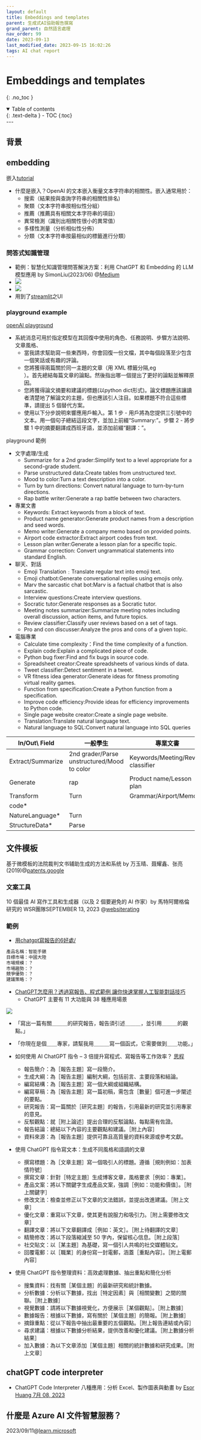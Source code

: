 ```yaml
---
layout: default
title: Embeddings and templates
parent: 生成式AI協助報告撰寫
grand_parent: 自然語言處理
nav_order: 99
date: 2023-09-13
last_modified_date: 2023-09-15 16:02:26
tags: AI chat report
---
```


# Embeddings and templates
{: .no_toc }

<details open markdown="block">
  <summary>
    Table of contents
  </summary>
  {: .text-delta }
- TOC
{:toc}
</details>
---

## 背景

## embedding

嵌入[tutorial](https://platform.openai.com/docs/guides/embeddings)

- 什麼是嵌入？OpenAI 的文本嵌入衡量文本字符串的相關性。嵌入通常用於：
  - 搜索（結果按與查詢字符串的相關性排名)
  - 聚類（文本字符串按相似性分組）
  - 推薦（推薦具有相關文本字符串的項目）
  - 異常檢測（識別出相關性很小的異常值）
  - 多樣性測量（分析相似性分佈）
  - 分類（文本字符串按最相似的標籤進行分類）

### 問答式知識管理

- 範例：智慧化知識管理問答解決方案：利用 ChatGPT 和 Embedding 的 LLM 模型應用 by SimonLiu(2023/06) @[Medium](https://blog.infuseai.io/custom-km-qa-solution-chapgpt-openai-api-embedding-6a3c30860fbc)
- ![](https://miro.medium.com/v2/resize:fit:1100/format:webp/1*LUM0wSuumOspP-mEAzwNLg.png)
- ![](https://miro.medium.com/v2/resize:fit:1100/format:webp/1*_OAH1R7la2rSeCLzzA7NPA.png)
- 用到了[streamlit](https://docs.streamlit.io/)之UI

### playground example

[openAI playground](https://platform.openai.com/playground)

- 系統消息可用於指定模型在其回復中使用的角色、任務說明、步驟方法說明、文章風格、
  - 當我請求幫助寫一些東西時，你會回復一份文檔，其中每個段落至少包含一個笑話或有趣的評論。
  - 您將獲得兩篇關於同一主題的文章（用 XML 標籤分隔,eg <article>）。首先總結每篇文章的論點。然後指出哪一個提出了更好的論點並解釋原因。
  - 您將獲得論文摘要和建議的標題(以python dict形式)。論文標題應該讓讀者清楚地了解論文的主題，但也應該引人注目。如果標題不符合這些標準，請提出 5 個替代方案。
  - 使用以下分步說明來響應用戶輸入。第 1 步 - 用戶將為您提供三引號中的文本。用一個句子總結這段文字，並加上前綴“Summary:”。步驟 2 - 將步驟 1 中的摘要翻譯成西班牙語，並添加前綴“翻譯：”。

playground 範例

- 文字處理/生成
  - Summarize for a 2nd grader:Simplify text to a level appropriate for a second-grade student.
  - Parse unstructured data:Create tables from unstructured text.
  - Mood to color:Turn a text description into a color.
  - Turn by turn directions: Convert natural language to turn-by-turn directions.
  - Rap battle writer:Generate a rap battle between two characters.
- 專業文書
  - Keywords: Extract keywords from a block of text.
  - Product name generator:Generate product names from a description and seed words.
  - Memo writer:Generate a company memo based on provided points.
  - Airport code extractor:Extract airport codes from text.
  - Lesson plan writer:Generate a lesson plan for a specific topic.
  - Grammar correction: Convert ungrammatical statements into standard English.
- 聊天、對話
  - Emoji Translation﹕Translate regular text into emoji text.
  - Emoji chatbot:Generate conversational replies using emojis only.
  - Marv the sarcastic chat bot:Marv is a factual chatbot that is also sarcastic.
  - Interview questions:Create interview questions.
  - Socratic tutor:Generate responses as a Socratic tutor.
  - Meeting notes summarizer:Summarize meeting notes including overall discussion, action items, and future topics.
  - Review classifier:Classify user reviews based on a set of tags.
  - Pro and con discusser:Analyze the pros and cons of a given topic.
- 電腦專業
  - Calculate time complexity：Find the time complexity of a function.
  - Explain code:Explain a complicated piece of code.
  - Python bug fixer:Find and fix bugs in source code.
  - Spreadsheet creator:Create spreadsheets of various kinds of data.
  - Tweet classifier:Detect sentiment in a tweet. 
  - VR fitness idea generator:Generate ideas for fitness promoting virtual reality games.  
  - Function from specification:Create a Python function from a specification.
  - Improve code efficiency:Provide ideas for efficiency improvements to Python code.
  - Single page website creator:Create a single page website.
  - Translation:Translate natural language text.
  - Natural language to SQL:Convert natural language into SQL queries

In/Out\ Field|一般學生|專業文書|聊天、對話|電腦專業
-|-|-|-|-
Extract/Summarize|2nd grader/Parse unstructured/Mood to color|Keywords/Meeting/Review classifier|-|Explain code/Tweet/
Generate|rap|Product name/Lesson plan|Marv/Interview/Socratic/Emoji/Pro and con|Spreadsheet/VR/Function/website/SQL
Transform|Turn|Grammar/Airport/Memo|Emoji Translation|Calculate time/Python/Improve code/Translation
code*||||Python/SQL/website/Improve/time/Explain/Function
NatureLanguage*|Turn|||translation/SQL
StructureData*|Parse|||Spreadsheet

## 文件模板

基于微模板的法院裁判文书辅助生成的方法和系统 by 万玉晴、聂耀鑫、张亮(2019)@[patents.google](https://patents.google.com/patent/CN110888943A/zh)

### 文案工具

10 個最佳 AI 寫作工具和生成器（以及 2 個要避免的 AI 作家）by  馬特阿爾格倫 研究的 WSR團隊SEPTEMBER 13, 2023 @[websiterating](https://www.websiterating.com/zh-TW/productivity/best-ai-writing-tools/)

### 範例

- [用chatgpt寫報告的6好處/](https://gooptions.cc/用chatgpt寫報告的6好處/)

```bash
產品名稱：智能手錶
目標市場：中國大陸
市場規模：？
市場趨勢：？
競爭優勢：？
建議策略：？
```

- [ChatGPT怎麼用？透過寫報告、程式範例 讓你快速掌握人工智能對話技巧](https://tw.news.yahoo.com/chatgpt怎麼用-透過寫報告-程式範例-讓你快速掌握人工智能對話技巧-053834185.html)
  - ChatGPT 主要有 11 大功能與 38 種應用場景

![](https://media.zenfs.com/en/cnyes.com.tw/1b98425fc0a3d846a3ec3ae77c08df51)
  - 「寫出一篇有關＿＿＿的研究報告，報告須引述＿＿＿，並引用＿＿＿的觀點。」
  - 「你現在是個＿＿專家，請幫我用＿＿＿寫一個函式，它需要做到＿＿功能。」

- 如何使用 AI ChatGPT 指令 – 3 倍提升寫程式、寫報告等工作效率？ [思程](https://www.innopreneur.io/blogs/technology/martech/ai-openai-chatgpt-prompt-generator/)
  - 報告簡介：為［報告主題］寫一段簡介。
  - 生成大綱：為［報告主題］編制大綱，包括前言、主要段落和結論。
  - 編寫結構：為［報告主題］寫一個大綱或組織結構。
  - 編寫草稿：為［報告主題］寫一篇初稿，需包含［數量］個可進一步闡述的要點。
  - 研究報告：寫一篇關於［研究主題］的報告，引用最新的研究並引用專家的意見。
  - 反駁觀點：就［附上論述］提出合理的反駁論點，每點需有佐證。
  - 報告結論：總結以下內容的主要觀點和建議。［附上內容］
  - 資料來源：為［報告主題］提供可靠且高質量的資料來源或參考文獻。
- 使用 ChatGPT 指令寫文本：生成不同風格和語調的文章
  - 撰寫標題：為［文章主題］寫一個吸引人的標題。遵循［規則例如：加表情符號］
  - 撰寫文章：針對［特定主題］生成博客文章，風格要求［例如：專業］。
  - 產品文案：將以下關鍵字生成產品文案，強調［例如：功能和價值］。［附上關鍵字］
  - 修改文法：檢查並修正以下文章的文法錯誤，並提出改進建議。［附上文章］
  - 優化文章：重寫以下文章，使其更有說服力和吸引力。［附上需要修改文章］
  - 翻譯文章：將以下文章翻譯成［例如：英文］。［附上待翻譯的文章］
  - 精簡修改：將以下段落縮減至 50 字內，保留核心信息。［附上段落］
  - 社交貼文：以［某主題］為基礎，寫一個引人共鳴的社交媒體貼文。
  - 回覆電郵：以［職業］的身份寫一封電郵，涵蓋［重點內容］。［附上電郵內容］
- 使用 ChatGPT 指令整理資料：高效處理數據、抽出重點和簡化分析
  - 搜集資料：找有關［某個主題］的最新研究和統計數據。
  - 分析數據：分析以下數據，找出［特定因素］與［相關變數］之間的關聯。［附上數據］
  - 視覺數據：請將以下數據視覺化，方便展示［某個觀點］。［附上數據］
  - 數據報告：根據以下數據，寫有關於［某個主題］的簡報。［附上數據］
  - 摘錄重點：從以下報告中抽出最重要的五個觀點。［附上報告連結或內容］
  - 尋求建議：根據以下數據分析結果，提供改善和優化建議。［附上數據分析結果］
  - 加入數據：為以下文章添加［某個主題］相關的統計數據和研究成果。［附上文章］

## chatGPT code interpreter

-  ChatGPT Code Interpreter 八種應用：分析 Excel、製作圖表與動畫
 by [ Esor Huang 7月 08, 2023 ](https://www.playpcesor.com/2023/07/chatgpt-code-interpreter-excel.html)
 
## 什麼是 Azure AI 文件智慧服務？

2023/09/11@[learn.microsoft](https://learn.microsoft.com/zh-tw/azure/ai-services/document-intelligence/overview?view=doc-intel-3.1.0)
